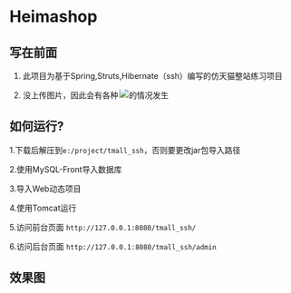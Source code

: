 # Heimashop
## 写在前面

1. 此项目为基于Spring,Struts,Hibernate（ssh）编写的仿天猫整站练习项目

2. 没上传图片，因此会有各种![img](https://github.com/zxujf/tmall_ssh/blob/master/我没上传图片.jpg)的情况发生

## 如何运行?

1.下载后解压到`e:/project/tmall_ssh`，否则要更改jar包导入路径

2.使用MySQL-Front导入数据库

3.导入Web动态项目

4.使用Tomcat运行

5.访问前台页面
`http://127.0.0.1:8080/tmall_ssh/`

6.访问后台页面
`http://127.0.0.1:8080/tmall_ssh/admin`

## 效果图
